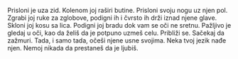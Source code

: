 Prisloni je uza zid.
Kolenom joj raširi butine.
Prisloni svoju nogu uz njen pol.
Zgrabi joj ruke za zglobove, podigni ih i čvrsto ih drži iznad njene glave.
Skloni joj kosu sa lica.
Podigni joj bradu dok vam se oči ne sretnu.
Pažljivo je gledaj u oči, kao da želiš da je potpuno uzmeš celu.
Približi se.
Sačekaj da zažmuri.
Tada, i samo tada, očeši njene usne svojima.
Neka tvoj jezik nađe njen.
Nemoj nikada da prestaneš da je ljubiš.
